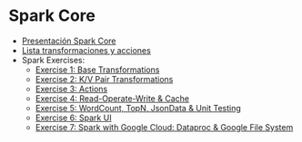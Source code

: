 # Spark Core

* [Presentación Spark Core](./spark_core.pdf)
* [Lista transformaciones y acciones](./lista_acciones_y_transformacion.pdf)
* Spark Exercises:
    - [Exercise 1: Base Transformations](./base_spark_project/src/main/scala/io/keepcoding/spark/exercise1)
    - [Exercise 2: K/V Pair Transformations](./base_spark_project/src/main/scala/io/keepcoding/spark/exercise2)
    - [Exercise 3: Actions](./base_spark_project/src/main/scala/io/keepcoding/spark/exercise3)
    - [Exercise 4: Read-Operate-Write & Cache](./base_spark_project/src/main/scala/io/keepcoding/spark/exercise4)
    - [Exercise 5: WordCount, TopN, JsonData & Unit Testing](./base_spark_project/src/main/scala/io/keepcoding/spark/exercise5)
    - [Exercise 6: Spark UI]()
    - [Exercise 7: Spark with Google Cloud: Dataproc & Google File System]()
